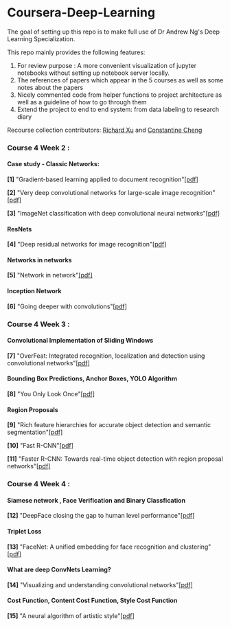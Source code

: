 # Coursera-Deep-Learning
The goal of setting up this repo is to make full use of Dr Andrew Ng's Deep Learning Specialization.

This repo mainly provides the following features:
1. For review purpose : A more convenient visualization of jupyter notebooks without setting up notebook server locally.
2. The references of papers which appear in the 5 courses as well as some notes about the papers
3. Nicely commented code from helper functions to project architecture as well as a guideline of how to go through them
4. Extend the project to end to end system: from data labeling to research diary

Recourse collection contributors: [Richard Xu](https://github.com/richard3983) and [Constantine Cheng](https://github.com/Consibic)



### Course 4 Week 2 :
#### Case study - Classic Networks:
**[1]** "Gradient-based learning applied to document recognition"[[pdf]](http://yann.lecun.com/exdb/publis/pdf/lecun-98.pdf)

**[2]** "Very deep convolutional networks for large-scale image recognition"[[pdf]](https://arxiv.org/pdf/1409.1556.pdf)

**[3]** "ImageNet classification with deep convolutional neural networks"[[pdf]](https://papers.nips.cc/paper/4824-imagenet-classification-with-deep-convolutional-neural-networks.pdf)

#### ResNets 
**[4]** "Deep residual networks for image recognition"[[pdf]](https://arxiv.org/pdf/1512.03385.pdf)
	
#### Networks in networks
**[5]** "Network in network"[[pdf]](https://arxiv.org/pdf/1312.4400.pdf)

#### Inception Network
**[6]** "Going deeper with convolutions"[[pdf]](https://www.cs.unc.edu/~wliu/papers/GoogLeNet.pdf)


### Course 4 Week 3 :
#### Convolutional Implementation of Sliding Windows
**[7]** "OverFeat: Integrated recognition, localization and detection using convolutional networks"[[pdf]](https://arxiv.org/pdf/1312.6229.pdf)

#### Bounding Box Predictions, Anchor Boxes, YOLO Algorithm
**[8]** "You Only Look Once"[[pdf]](https://pjreddie.com/media/files/papers/yolo.pdf)

#### Region Proposals
**[9]** "Rich feature hierarchies for accurate object detection and semantic segmentation"[[pdf]](https://arxiv.org/pdf/1312.6229.pdf)

**[10]** "Fast R-CNN"[[pdf]](https://www.cv-foundation.org/openaccess/content_iccv_2015/papers/Girshick_Fast_R-CNN_ICCV_2015_paper.pdf)

**[11]** "Faster R-CNN: Towards real-time object detection with region proposal networks"[[pdf]](https://arxiv.org/pdf/1506.01497.pdf)


### Course 4 Week 4 :
#### Siamese network , Face Verification and Binary Classfication
**[12]** "DeepFace closing the gap to human level performance"[[pdf]](https://www.cs.toronto.edu/~ranzato/publications/taigman_cvpr14.pdf)

#### Triplet Loss
**[13]** "FaceNet: A unified embedding for face recognition and clustering"[[pdf]](https://arxiv.org/abs/1503.03832)

#### What are deep ConvNets Learning?
**[14]** "Visualizing and understanding convolutional networks"[[pdf]](
https://cs.nyu.edu/~fergus/papers/zeilerECCV2014.pdf)
	
#### Cost Function, Content Cost Function, Style Cost Function
**[15]** "A neural algorithm of artistic style"[[pdf]](
https://arxiv.org/pdf/1508.06576.pdf)


